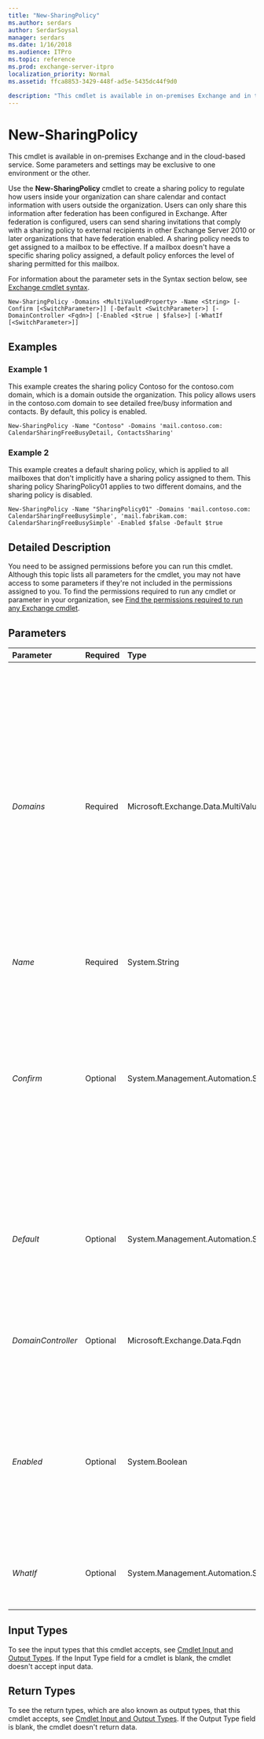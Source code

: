 ```yaml
---
title: "New-SharingPolicy"
ms.author: serdars
author: SerdarSoysal
manager: serdars
ms.date: 1/16/2018
ms.audience: ITPro
ms.topic: reference
ms.prod: exchange-server-itpro
localization_priority: Normal
ms.assetid: ffca8853-3429-448f-ad5e-5435dc44f9d0

description: "This cmdlet is available in on-premises Exchange and in the cloud-based service. Some parameters and settings may be exclusive to one environment or the other."
---
```


# New-SharingPolicy

This cmdlet is available in on-premises Exchange and in the cloud-based service. Some parameters and settings may be exclusive to one environment or the other. 
  
Use the **New-SharingPolicy** cmdlet to create a sharing policy to regulate how users inside your organization can share calendar and contact information with users outside the organization. Users can only share this information after federation has been configured in Exchange. After federation is configured, users can send sharing invitations that comply with a sharing policy to external recipients in other Exchange Server 2010 or later organizations that have federation enabled. A sharing policy needs to get assigned to a mailbox to be effective. If a mailbox doesn't have a specific sharing policy assigned, a default policy enforces the level of sharing permitted for this mailbox.
  
For information about the parameter sets in the Syntax section below, see [Exchange cmdlet syntax](https://technet.microsoft.com/library/bb123552.aspx). 
  
```
New-SharingPolicy -Domains <MultiValuedProperty> -Name <String> [-Confirm [<SwitchParameter>]] [-Default <SwitchParameter>] [-DomainController <Fqdn>] [-Enabled <$true | $false>] [-WhatIf [<SwitchParameter>]]

```

## Examples
<a name="Examples"> </a>

### Example 1

This example creates the sharing policy Contoso for the contoso.com domain, which is a domain outside the organization. This policy allows users in the contoso.com domain to see detailed free/busy information and contacts. By default, this policy is enabled.
  
```
New-SharingPolicy -Name "Contoso" -Domains 'mail.contoso.com: CalendarSharingFreeBusyDetail, ContactsSharing'
```

### Example 2

This example creates a default sharing policy, which is applied to all mailboxes that don't implicitly have a sharing policy assigned to them. This sharing policy SharingPolicy01 applies to two different domains, and the sharing policy is disabled.
  
```
New-SharingPolicy -Name "SharingPolicy01" -Domains 'mail.contoso.com: CalendarSharingFreeBusySimple', 'mail.fabrikam.com: CalendarSharingFreeBusySimple' -Enabled $false -Default $true
```

## Detailed Description
<a name="DetailedDescription"> </a>

You need to be assigned permissions before you can run this cmdlet. Although this topic lists all parameters for the cmdlet, you may not have access to some parameters if they're not included in the permissions assigned to you. To find the permissions required to run any cmdlet or parameter in your organization, see [Find the permissions required to run any Exchange cmdlet](https://technet.microsoft.com/library/mt432940.aspx).
  
## Parameters
<a name="DetailedDescription"> </a>

|**Parameter**|**Required**|**Type**|**Description**|
|:-----|:-----|:-----|:-----|
| _Domains_ <br/> |Required  <br/> |Microsoft.Exchange.Data.MultiValuedProperty  <br/> | The _Domains_ parameter specifies the domains to which this sharing policy applies and the sharing policy actions. Values for this parameter take the format: _'Domain: SharingPolicyAction'_.  <br/>  The following sharing policy action values can be used: <br/> **CalendarSharingFreeBusySimple**: Share free/busy hours only  <br/> **CalendarSharingFreeBusyDetail**: Share free/busy hours, subject, and location  <br/> **CalendarSharingFreeBusyReviewer**: Share free/busy hours, subject, location, and the body of the message or calendar item  <br/> **ContactsSharing**: Share contacts only  <br/>  Separate multiple domains with a comma, for example, 'mail.contoso.com: CalendarSharingFreeBusySimple', 'mail.fabrikam.com: CalendarSharingFreeBusyDetail, ContactsSharing'. <br/> > [!NOTE]>  A domain doesn't include subdomains. You must configure each subdomain separately.          |
| _Name_ <br/> |Required  <br/> |System.String  <br/> |The _Name_ parameter specifies the name of the new sharing policy. <br/> |
| _Confirm_ <br/> |Optional  <br/> |System.Management.Automation.SwitchParameter  <br/> | The _Confirm_ switch specifies whether to show or hide the confirmation prompt. How this switch affects the cmdlet depends on if the cmdlet requires confirmation before proceeding. <br/>  Destructive cmdlets (for example, **Remove-\*** cmdlets) have a built-in pause that forces you to acknowledge the command before proceeding. For these cmdlets, you can skip the confirmation prompt by using this exact syntax: `-Confirm:$false`.  <br/>  Most other cmdlets (for example, **New-\*** and **Set-\*** cmdlets) don't have a built-in pause. For these cmdlets, specifying the _Confirm_ switch without a value introduces a pause that forces you acknowledge the command before proceeding. <br/> |
| _Default_ <br/> |Optional  <br/> |System.Management.Automation.SwitchParameter  <br/> |The _Default_ switch specifies that this sharing policy is the default sharing policy for all mailboxes. If no sharing policy has been applied to a mailbox, the default policy is automatically applied. If you want to disable sharing across your organization, you can set the default policy as disabled. <br/> You don't have to specify a value with this switch.  <br/> |
| _DomainController_ <br/> |Optional  <br/> |Microsoft.Exchange.Data.Fqdn  <br/> |This parameter is available only in on-premises Exchange.  <br/> The _DomainController_ parameter specifies the domain controller that's used by this cmdlet to read data from or write data to Active Directory. You identify the domain controller by its fully qualified domain name (FQDN). For example, `dc01.contoso.com`.  <br/> |
| _Enabled_ <br/> |Optional  <br/> |System.Boolean  <br/> |The _Enabled_ parameter specifies whether to enable the new sharing policy. Valid input for this parameter is `$true` or `$false`. The default is  `$true`.  <br/> When the sharing policy is disabled, users who are provisioned to use this policy continue to share information until the sharing policy assistant runs and removes the permissions on the shared folder. The frequency with which the sharing policy assistant runs is assigned in the **Set-MailboxServer** cmdlet using the _SharingPolicySchedule_ parameter. <br/> |
| _WhatIf_ <br/> |Optional  <br/> |System.Management.Automation.SwitchParameter  <br/> |The _WhatIf_ switch simulates the actions of the command. You can use this switch to view the changes that would occur without actually applying those changes. You don't need to specify a value with this switch. <br/> |
   
## Input Types
<a name="InputTypes"> </a>

To see the input types that this cmdlet accepts, see [Cmdlet Input and Output Types](http://go.microsoft.com/fwlink/p/?linkId=616387). If the Input Type field for a cmdlet is blank, the cmdlet doesn't accept input data. 
  
## Return Types
<a name="ReturnTypes"> </a>

To see the return types, which are also known as output types, that this cmdlet accepts, see [Cmdlet Input and Output Types](http://go.microsoft.com/fwlink/p/?linkId=616387). If the Output Type field is blank, the cmdlet doesn't return data. 
  

